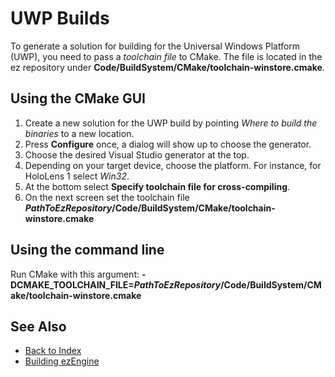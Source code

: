 # UWP Builds

To generate a solution for building for the Universal Windows Platform (UWP), you need to pass a *toolchain file* to CMake. The file is located in the ez repository under **Code/BuildSystem/CMake/toolchain-winstore.cmake**.

## Using the CMake GUI

1. Create a new solution for the UWP build by pointing *Where to build the binaries* to a new location.
1. Press **Configure** once, a dialog will show up to choose the generator.
1. Choose the desired Visual Studio generator at the top.
1. Depending on your target device, choose the platform. For instance, for HoloLens 1 select *Win32*.
1. At the bottom select **Specify toolchain file for cross-compiling**.
1. On the next screen set the toolchain file **_PathToEzRepository_/Code/BuildSystem/CMake/toolchain-winstore.cmake**

## Using the command line

Run CMake with this argument: **-DCMAKE_TOOLCHAIN_FILE=_PathToEzRepository_/Code/BuildSystem/CMake/toolchain-winstore.cmake**

## See Also

* [Back to Index](../index.md)
* [Building ezEngine](build-ez.md)
